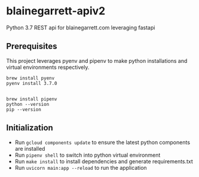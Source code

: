 # blainegarrett-apiv2
Python 3.7 REST api for blainegarrett.com leveraging fastapi


## Prerequisites
This project leverages pyenv and pipenv to make python installations and virtual environments respectively.
```
brew install pyenv
pyenv install 3.7.0


brew install pipenv
python --version
pip --version
```

## Initialization
 - Run `gcloud components update` to ensure the latest python components are installed
 - Run `pipenv shell` to switch into python virtual environment
 - Run `make install` to install dependencies and generate requirements.txt 
 - Run `uvicorn main:app --reload` to run the application


